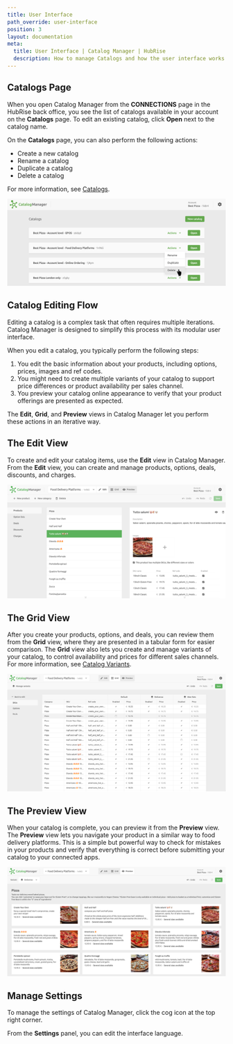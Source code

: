 ```yaml
---
title: User Interface
path_override: user-interface
position: 3
layout: documentation
meta:
  title: User Interface | Catalog Manager | HubRise
  description: How to manage Catalogs and how the user interface works. Synchronise catalogs between your EPOS and your apps.
---
```


## Catalogs Page

When you open Catalog Manager from the **CONNECTIONS** page in the HubRise back office, you see the list of catalogs available in your account on the **Catalogs** page.
To edit an existing catalog, click **Open** next to the catalog name.

On the **Catalogs** page, you can also perform the following actions:

- Create a new catalog
- Rename a catalog
- Duplicate a catalog
- Delete a catalog

For more information, see [Catalogs](/apps/catalog-manager/catalogs).

![Catalog Manager Catalog list](./images/001-2x-catalog-list.png)

## Catalog Editing Flow

Editing a catalog is a complex task that often requires multiple iterations.
Catalog Manager is designed to simplify this process with its modular user interface.

When you edit a catalog, you typically perform the following steps:

1. You edit the basic information about your products, including options, prices, images and ref codes.
1. You might need to create multiple variants of your catalog to support price differences or product availability per sales channel.
1. You preview your catalog online appearance to verify that your product offerings are presented as expected.

The **Edit**, **Grid**, and **Preview** views in Catalog Manager let you perform these actions in an iterative way.

## The Edit View

To create and edit your catalog items, use the **Edit** view in Catalog Manager.
From the **Edit** view, you can create and manage products, options, deals, discounts, and charges.

![Catalog Manager Edit View](./images/019-edit-view.png)

## The Grid View

After you create your products, options, and deals, you can review them from the **Grid** view, where they are presented in a tabular form for easier comparison.
The **Grid** view also lets you create and manage variants of your catalog, to control availability and prices for different sales channels. For more information, see [Catalog Variants](/apps/catalog-manager/variants).

![Catalog Manager Grid View](./images/020-grid-view.png)

## The Preview View

When your catalog is complete, you can preview it from the **Preview** view.
The **Preview** view lets you navigate your product in a similar way to food delivery platforms.
This is a simple but powerful way to check for mistakes in your products and verify that everything is correct before submitting your catalog to your connected apps.

![Catalog Manager Preview View](./images/021-preview-view.png)

## Manage Settings

To manage the settings of Catalog Manager, click the cog icon at the top right corner.

From the **Settings** panel, you can edit the interface language.
